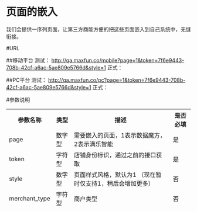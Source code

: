 
# 页面的嵌入
我们会提供一序列页面，让第三方商能方便的把这些页面嵌入到自己系统中，无缝衔接。

#URL

##移动平台
测试： http://qa.maxfun.co/mobile?page=1&token=7f6e9443-708b-42cf-a6ac-5ae809e5766d&style=1
正式： 

##PC平台
测试： http://qa.maxfun.co/pc?page=1&token=7f6e9443-708b-42cf-a6ac-5ae809e5766d&style=1
正式： 


#参数说明
<table data-tablesaw-sortable>
    <thead>
        <tr>
            <th data-tablesaw-sortable-col data-tablesaw-sortable-default-col>参数名称</th>
            <th data-tablesaw-sortable-col>类型</th>
            <th data-tablesaw-sortable-col>描述</th>
            <th data-tablesaw-sortable-col>是否必填</th>
        </tr>
	<tr>
            <td>page</th>
            <td>数字型</th>
            <td>需要嵌入的页面，1表示数据魔方，2表示满乐智能</th>
            <td>是</th>
        </tr>
	<tr>
            <td>token</th>
            <td>字符型</th>
            <td>店铺身份标识，通过之前的接口获取</th>
            <td>是</th>
        </tr>
	<tr>
            <td>style</th>
            <td>数字型</th>
            <td>页面样式风格，默认为1 （现在暂时仅支持1，稍后会增加更多）</th>
            <td>否</th>
        </tr>
	<tr>
            <td>merchant_type</th>
            <td>字符型</th>
            <td>商户类型</th>
            <td>否</th>
    </tr>
    </thead>
<table>
